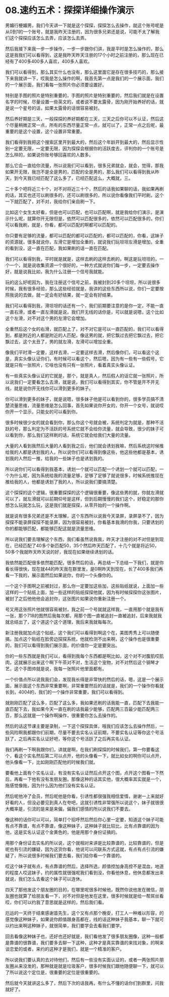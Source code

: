 # 08.速约五术：探探详细操作演示

男媚行梗媚男，我们今天讲一下就是这个探探，探探怎么去操作，就这个账号呢是从0到1的一个账号，就是我昨天注册的，因为很多兄弟还是说，可能不太了解我们这个探探应该怎么去弄，应该怎么去弄。

然后我接下来我一步一步操作，一步一步跟你们讲，我是平时是怎么操作的，那么这是我我们可以看得到，这是我昨天昨天注册的17个小时之前注册的，那么现在已经有了400多400多人喜欢，400多人喜欢。

我们可以看得到，那么其实什么也没有，那么这里面它是存在很多技巧的，那么接下来我就讲一下，哎我是怎么操作的啊，我首先第一点是我们的一个展示面，我们的一个展示面，我们看每一张照片你必须要设置好。

特别是手图的照片是特别重要的，手图的照片是特别重要的，然后我们就是在设置名字的时候，尽量设置一些英文的，或者说不要太露骨，因为刚开始养好的话，就是说一个星号的话，如果太露骨的话很容易被封。

然后养好期是三天，一般探探的养好期都在三天，三天之后你可以不认证，然后这个尽量稍微正常一点，所有的东西尽量正常一点，就可以了，正常一点之后呢，最重要的是这个设置，这个设置非常重要。

我们看得到我把这个搜索区里开到最大的，然后这个年龄开到最大的，然后显示性别一定要无限，一定要无限，因为探探会根据你的活跃度去，评判你的一个账号是怎么样的，如果说你账号够回喜欢的人数多。

那么它会一直给你流量，所以说我们可以看到，很多兄弟就会，就会，觉得，那我如果开无限，我岂不是全是男的，匹配的全是男的，那么我们可以看得到我从昨天，到今天我已经匹配了这么多了，已经匹配这么，大概就，三。

二十多个吧将近三十个，对不对将近三十个，然后的话我如果聊的话，我如果再刷的话，其实也还可以刷很多的，还可以刷很多的，所以说你看像我们平时刷，这个一下就匹配了，对不对，我给你们亲自刷一下。

比如这个女生太好看，但是也可以匹配，也可以匹配啊，就是我给你们演示，是演示什么呢，就算你开无限但是，依然可以匹配很多的，依然可以匹配很多的，你们可以看我刷，就是，你看，都可以匹配的啊都可以匹配的。

你只要有足够的流量，都可以匹配的都可以匹配的，都可以匹配的，你看，这妹子的资源就，很多就说你，左滑它是增加全重的，就说我们玩坦坦左滑是增加，全重的看到没，这一直在匹配，我如果刷的话一直在匹配。

我们可以看得到我，平时就是就是，这样去刷的这样去刷的，啊这是玩坦坦的，一个一个，就是说收集资源一个很好的，一种方式就说你们每一步，一定要去操作好，就是说我比如，我为什么注册一个信号我就能。

玩的这么好呢因为，我在注册这个信号之前，我被封到20多个坦坦，所以说很多时候，我有很多经验，那么这些经验就是，我讲的这些东西所以说，你们一定要按照我说的去做，就一定会有好结果，就一定会有好结果。

我们可以看得到我，滑坦坦的话还有一个，我们前期要注意的是你一定，不能一直一直右滑，或者一直左滑就是说，我们开无线的话你是，可以就是说嗯，这个比如这个左滑，对不对这个男的左滑它会增加。

全重然后这个女的右滑，就匹配上了，对不对它是可以一直匹配的，我们可以看得到，都是附近的人都是附近的人匹配，像这男的就，把它飘过去把它飘过去，把它飘过去，这个太丑了，男的就左滑，左滑可以增加全重。

像我们平时滑一定要，这样去滑，一定要这样去滑，然后像你们，可以看这个这是，真实头像认证你们，有时候可以看这个，然后嗯，因为有一些有一些假号，它就是只有一张照片，它啥也没有只有一张照片，看着真实头像认证。

有一些真实头像认证的它就是，那个，就是真人，然后假人的话它就一张照片，所以说我们一定要看怎么去滑，就是说，我们可以看得到其实，你不管是开不开无线，就是说你开无线你可以滑到更多的妹子。

你可以滑到更多的妹子，就是说嗯，很多妹子他是可以看到你的，很多学员搞不清楚流量思维，流量思维是怎么回事，首先如果说你开女的，你开一个女号，就说哎你开一个显示，只能女的可以看到你。

很多时候很少女的就会看到你，那么你这个号就会被，系统判定为就是，那种不活跃的号，那么判定为不活跃的号系统它就不会给你流量，就会导致，很少的妹子可以看到你，那么我们这样刷的话，系统它就会给我们大量的流量。

大量的人看到我然后大量的人看到我之后，他们就会诱划我嘛，然后系统这时候推给我的人都是诱划我的人，所以说你们可以看得到像这些，他这些他都是基本，诱划我的人然后一推，给我的一些妹子也是诱划我的。

所以说你们可以看得到我基本，诱划一个就可以匹配一个诱划一个就可以匹配，一个为什么呢，因为系统给我的流量足够，足够了足够了就说很多，时候系统推现在推给我的人，他都是诱划了我的人，所以说我们要搞清楚。

这个探探的这个逻辑，很重要探探的这个逻辑很重要，像这些男的就，你就左滑就可以了，就左滑就可以前期仰号是这样，但到后期慢慢的我们这个，好稳定的那你想怎么玩就怎么玩，这是我们就是探探，从零开始的一个操作啊。

就是说有很多兄弟还是不太理解，这个东西所以说我今天录屏，录屏录不了，因为探探不能录屏探探不能录屏，因为很容易被封，你看基本我滑的你我，只要诱划的你的都能够匹配，都能够匹配这就是流量思维。

所以说我们要去理解这个东西，我们看虽然说我我，昨天才注册的对不对但是到现在，已经匹配了40多个新匹配50，35个然后昨天匹配了，十几个就是将近50，50多个我就昨天昨天说的好，我现在如果继续诱划的话。

我依然能匹配很多依然能匹配，很多然后的话，再总结一下总结一下我们，就是你看长得很快，现在就44的昨天我在群里发，是0啊昨天到现在，长了400多我们再看一下我的，展示面然后如果说你，你的一个头像你的。

一个这个手图啊之前被封过，那么你一定要加这些加，这些贴纸就说，上面加一些这样的一个贴纸上面，加一些这样的贴纸探探他就，因为有时候探探你这张图片，被封了之后他他他会追封你，这张图片如果说你重新注册一个。

号又用这张照片他就很容易被封，我之前一个号就就这样我，一直用那个就是我有一张，那个718的图然后我每次都，用那个图一直被追封一直被追封，后来我就我就总结出了，这个道这个这个道理，我后来我就每每次。

新注册我就加点这个贴纸，这个我们可以看得到啊这个在，美图秀秀上可以随便搞，加点这个贴纸在脸旁边探探系统，他就检测不出来啊，这个操作也是很重要的，我们可以看得到我们展示面，的价值你一定是要突出。

你的一些东西就是我们可以，看得到我每个东西都是啊比如，这个对不对腹肌哎肌肉，这就展示出来这个啊下午茶对不对，生活这个宠物，对不对然后这个钢琴才艺，这个手图帅就是说，我每一张照片他里面都有。

一个价值点所以说我我们会，发现我长得是非常快的然后的话，嗯，这是一个展示面，展示面这个东西非常重要啊，非常重要然后的话就是，我们的一个操作你看就长到，4004的，我们的一个操作非常重要，我们可以看得到。

就刚刚匹配了这么多，匹配了这么多，我如果还刷的话我能一直，匹配下去我能一直匹配下去，我如果今天一直在刷的话我最少能够，匹配两三百最少能匹配两三百，那么这就是一个操作啊操作，很重要你怎么去操作的。

然后的话这节课主要是录制，一下这个探探具体，哦我们应该怎么去操作然后，一些风险啊我都跟你们前期，尽量不要去实名认证前期，不要实名认证等你这个号活跃了，之后再实名认证好吧，等你这个号活跃了之后再实名认证。

我们再刷一下啊我跟你们，讲就是啊，在我们刷探探的时候我们，第一你要看这个，看这个实名然后第二可以点开，他的头像看一下，就比如女的啊你可以点开，他头像看一下，比如刚刚匹配他的时候我们就。

要看他上面有个实名认证，有没有实名认证然后点开这个图，点开这个图看一下然后，再看一下他有没有发朋友圈，那像这种的话其实他，很大概率其实就是一个，拖感觉像拖，因为什么因为他们没有实名认证。

然后呢他冲了会员，然后呢他是你看，引诱性都很强我相信爱情，谢谢一上来就好好看的人，但没必要见到真人在夸吧，这就引诱性非常强所以说这个，妹子就很很大概率是，引流的是来是来偏，偏我们感情的所以说我们不要去。

像这种的话你可以可以，简单打个招呼然后然后你心里一定要，知道这个妹子可能有点不靠谱，有点不靠谱，像这种妹子，这种妹子就比较比，比有点靠谱的因为他，这是实名认证这个金黄色的，他是用那个身份证搞的。

用那个身份证去实名的所以说，这个就相对来讲是比较靠谱的，比较靠谱的，但是呢也有引流的嫌疑，因为这货你看，他说可以问联系方式这就，有点有点引流的嫌疑了，所以说很多时候我们要去看，我们给你看一个靠谱的。

哎这个妹子就有点，有点靠谱的然后，选择所选，颜值控加身高控不是混血，地道的程度人哎这妹子，约的属性就很强呢我们看到没，你看他休息，他休息都发出来就说，我们怎么去看这个妹子可以连休。

四天了那他发这个朋友圈的目的，在哪里呢很多时候他，既然你说他发在微信，朋友圈也就算了给朋友看一下，对不对但是他发在这里，很多时候就是给一帮屌丝看哎，你们可以约我了意思就是这样的，然后我们看。

厄运的一天终于结束感谢苗先生，这个又有点那个晚安，打工人一种难以形容，的感觉像这种妹子，如果说你颜值跟身高都在，线的话这种妹子我基本，聊一下就可以约出来啊这种妹子，就很简单，我们要学会去看我们要学。

回去看像这种妹子也，还好也还好就是，我们看他发了很多朋友圈像，这种一般都是靠谱的很靠谱，我们要多去聊一下这种，这种才是真实靠谱的来找对象，的啊来谈恋爱的或者，来约的这种才是我们，就是一个精准的客户。

所以说我们要认真的去对待他们，然后有一些没有实面认证的，或者一两张照片朋友圈从来没发的，那种就是就是垃圾客户，很多时候我们跟他随便聊一下，就可以了所以说这个定位是，很重要的定位是很重要的。

然后就今天就讲这么多了，然后下次的话我再，有什么不懂的话你们到群里，问我就好了。